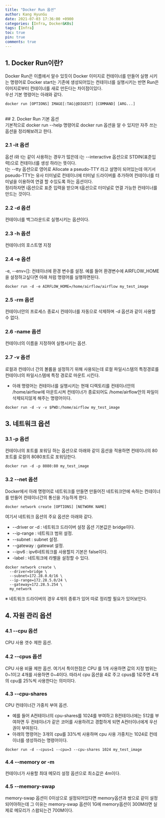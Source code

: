 ```yaml
---
title: "Docker Run 옵션"
author: Kang HyunGu
date: 2021-07-03 17:36:00 +0900
categories: [Infra, Docker&K8s]
tags: [Infra]
toc: true
pin: true
comments: true
---
```


## 1. Docker Run이란?
Docker Run은 이름에서 알수 있듯이 Docker 이미지로 컨테이너를 만들어 실행 시키는 명령어로 Docker start는 기존에 생성되어있는 컨테이너를 실행시키는 반면 Run은 이미지로부터 컨테이너를 새로 만든다는 차이점이있다.
 <br/>
우선 기본 명령어는 아래와 같다.
```
docker run [OPTIONS] IMAGE[:TAG|@DIGEST] [COMMAND] [ARG...]
```
<br/>
## 2. Docker Run 기본  옵션
<br/>
기본적으로 docker run --help 명령어로 docker run 옵션을 알 수 있지만 자주 쓰는 옵션을 정리해보려고 한다.

### 2.1 -it 옵션
옵션 i와 t는 같이 사용하는 경우가 많은데 i는 --interactive 옵션으로 STDIN(표준입력)으로 컨테이너를 생성 하라는 뜻이다. <br/>
t는 --tty 옵션으로 영어로 Allocate a pseudo-TTY 라고 설명이 되어있는데 여기서 pseudo-TTY는 유사 터미널로 컨테이너에 터미널 드라이버를 추가하여 컨테이너를 터미널을 이용하여 연결 할 수있도록 하는 옵션이다. <br>
정리하자면 i옵션으로 표준 입력을 받으며 t옵션으로 터미널로 연결 가능한 컨테이너를 만드는 것이다.

### 2.2 -d 옵션
컨테이너를 백그라운드로 실행시키는 옵션이다.
### 2.3 -h 옵션
컨테이너의 호스트명 지정
### 2.4 -e 옵션
-e, --env=[]: 컨테이너에 환경 변수를 설정.
예를 들어 환경변수에 AIRFLOW_HOME을 설정하고싶다면 아래 처럼 명령어를 실행하면된다.
```
docker run -d -e AIRFLOW_HOME=/home/airflow/airflow my_test_image
```
### 2.5 -rm 옵션
컨테이너안의 프로세스 종료시 컨테이너를 자동으로 삭제하며 -d 옵션과 같이 사용할 수 없다.
### 2.6 -name 옵션
컨테이너의 이름을 지정하여 실행시키는 옵션.
### 2.7 -v 옵션
로컬과 컨테이너 간의 볼륨을 설정하기 위해 사용되는데 로컬 파일시스템의 특정경로를 컨테이너의 파일시스템에 특정 경로로 마운트 시킨다.
* 아래 명령어는 컨테이너를 실행시키는 현재 디렉토리를 컨테이너안의 /home/airflow에 마운트시켜 컨테이너가 종료되어도 /home/airflow안의 파일이 삭제되지않게 해주는 명령어이다.
```
docker run -d -v -v $PWD:/home/airflow my_test_image
```

## 3. 네트워크 옵션
### 3.1 -p 옵션
컨테이너의 포트를 포워딩 하는 옵션으로 아래와 같이 옵션을 적용하면 컨테이너의 80포트를 로컬의 8080포트로 포워딩한다.
```
docker run -d -p 8080:80 my_test_image
```
### 3.2 --net 옵션
Docker에서 아래 명령어로 네트워크를 만들면 만들어진 네트워크안에 속하는 컨테이너를 만들어 컨테이너간의 통신을 가능하게 한다.
```
docker network create [OPTIONS] [NETWORK NAME]
```
여기서 네트워크 옵션의 주요 옵션은 아래와 같다.
* --driver or -d : 네트워크 드라이버 설정 옵션 기본값은 bridge이다.
* --ip-range : 네트워크 범위 설정.
* --subnet : subnet 설정.
* --gateway : gatewat 설정.
* --ipv6 : ipv6네트워크를 사용할지 기본은 false이다.
* -label : 네트워크에 라벨을 설정할 수 있다.
```
docker network create \
  --driver=bridge \
  --subnet=172.28.0.0/16 \
  --ip-range=172.28.5.0/24 \
  --gateway=172.28.5.254 \
  my_network
```
&#8251; 네트워크 드라이버의 경우 4개의 종류가 있어 따로 정리할 필요가 있어보인다.

## 4. 자원 관리 옵션
### 4.1 --cpu 옵션
CPU 사용 갯수 제한 옵션.
### 4.2 --cpus 옵션
CPU 사용 비율 제한 옵션.
여기서 특이한점은  CPU 를 1개 사용하면 값의 지정 범위는 0~1이고 4개를 사용하면 0~4이다.
따라서 cpu 옵션을 4로 주고 cpus를 1로주면 4개의 cpu를 25%씩 사용한다는 의미이다.
### 4.3 --cpu-shares
CPU 컨테이너간 가중치 부여 옵션.
* 예를 들어 A컨테이너의 cpu-shares를 1024를 부여하고 B컨테이너에는 512를 부여하면 두 컨테이너가 같은 코어를 사용하려고 경합하게 되면 A컨터이너에게 우선권이 부여된다.
* 아래의 명령어는 3개의 cpu를 33%씩 사용하며 cpu 사용 가중치는 1024로 컨테이너를 생성하라는 명령어이다.
```
docker run -d --cpus=1 --cpu=3 --cpu-shares 1024 my_test_image
```
### 4.4 --memory or -m
컨테이너가 사용할 최대 메모리 설정 옵션으로 최소값은 4m이다.
### 4.5 --memory-swap
memory-swap 옵션이 0이상으로 설정되어있다면 memory옵션과 쌍으로 같이 설정되어야하는데 그 이유는 memory-swap 옵션이 1G에 memory옵션이 300M라면 실제로 메모리가 스왑되는건 700M이다.
